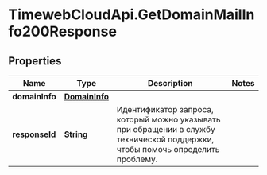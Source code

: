 # TimewebCloudApi.GetDomainMailInfo200Response

## Properties

Name | Type | Description | Notes
------------ | ------------- | ------------- | -------------
**domainInfo** | [**DomainInfo**](DomainInfo.md) |  | 
**responseId** | **String** | Идентификатор запроса, который можно указывать при обращении в службу технической поддержки, чтобы помочь определить проблему. | 


